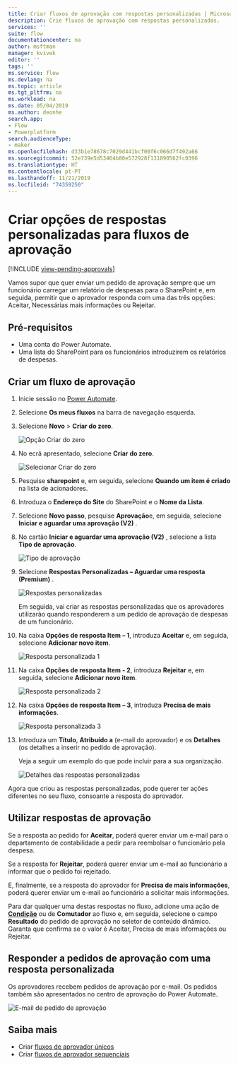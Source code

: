 ```yaml
---
title: Criar fluxos de aprovação com respostas personalizadas | Microsoft Docs
description: Crie fluxos de aprovação com respostas personalizadas.
services: ''
suite: flow
documentationcenter: na
author: msftman
manager: kvivek
editor: ''
tags: ''
ms.service: flow
ms.devlang: na
ms.topic: article
ms.tgt_pltfrm: na
ms.workload: na
ms.date: 05/04/2019
ms.author: deonhe
search.app:
- Flow
- Powerplatform
search.audienceType:
- maker
ms.openlocfilehash: d33b1e78678c7029d441bcf00f6c066d7f492a66
ms.sourcegitcommit: 52e739e5d53464b80e572928f131890562fc0396
ms.translationtype: HT
ms.contentlocale: pt-PT
ms.lasthandoff: 11/21/2019
ms.locfileid: "74359250"
---
```

# <a name="create-custom-response-options-for-approval-flows"></a>Criar opções de respostas personalizadas para fluxos de aprovação
[!INCLUDE [view-pending-approvals](includes/cc-rebrand.md)]

Vamos supor que quer enviar um pedido de aprovação sempre que um funcionário carregar um relatório de despesas para o SharePoint e, em seguida, permitir que o aprovador responda com uma das três opções: Aceitar, Necessárias mais informações ou Rejeitar.


## <a name="prerequisites"></a>Pré-requisitos

- Uma conta do Power Automate.
- Uma lista do SharePoint para os funcionários introduzirem os relatórios de despesas.

## <a name="create-approval-flow"></a>Criar um fluxo de aprovação
1. Inicie sessão no [Power Automate](https://flow.microsoft.com).
1. Selecione **Os meus fluxos** na barra de navegação esquerda.
1. Selecione **Novo** > **Criar do zero**.

    ![Opção Criar do zero](media/create-approval-response-options/create-approval-response-options.png)

1. No ecrã apresentado, selecione **Criar do zero**. 

    ![Selecionar Criar do zero](media/create-approval-response-options/create-from-blank.png)

1. Pesquise **sharepoint** e, em seguida, selecione **Quando um item é criado** na lista de acionadores. 

1. Introduza o **Endereço do Site**  do SharePoint e o **Nome da Lista**. 

1. Selecione **Novo passo**, pesquise **Aprovação**e, em seguida, selecione **Iniciar e aguardar uma aprovação (V2)** .

1. No cartão **Iniciar e aguardar uma aprovação (V2)** , selecione a lista **Tipo de aprovação**.

    ![Tipo de aprovação](media/create-approval-response-options/select-approval-type.png)

1. Selecione **Respostas Personalizadas – Aguardar uma resposta (Premium)** .

    ![Respostas personalizadas](media/create-approval-response-options/select-custom-responses.png)

    Em seguida, vai criar as respostas personalizadas que os aprovadores utilizarão quando responderem a um pedido de aprovação de despesas de um funcionário.


1. Na caixa **Opções de resposta Item – 1**, introduza **Aceitar** e, em seguida, selecione **Adicionar novo item**. 

    ![Resposta personalizada 1](media/create-approval-response-options/enter-response-1.png)

1. Na caixa **Opções de resposta Item - 2**, introduza **Rejeitar** e, em seguida, selecione **Adicionar novo item**.

    ![Resposta personalizada 2](media/create-approval-response-options/enter-response-2.png)

1. Na caixa **Opções de resposta Item – 3**, introduza **Precisa de mais informações**.

    ![Resposta personalizada 3](media/create-approval-response-options/enter-response-3.png)   
    

1. Introduza um **Título**, **Atribuído a** (e-mail do aprovador) e os **Detalhes** (os detalhes a inserir no pedido de aprovação).

    Veja a seguir um exemplo do que pode incluir para a sua organização.

    ![Detalhes das respostas personalizadas](media/create-approval-response-options/enter-title-assigned-to-details.png)


Agora que criou as respostas personalizadas, pode querer ter ações diferentes no seu fluxo, consoante a resposta do aprovador.


## <a name="use-approval-responses"></a>Utilizar respostas de aprovação 

Se a resposta ao pedido for **Aceitar**, poderá querer enviar um e-mail para o departamento de contabilidade a pedir para reembolsar o funcionário pela despesa. 

Se a resposta for **Rejeitar**, poderá querer enviar um e-mail ao funcionário a informar que o pedido foi rejeitado.

E, finalmente, se a resposta do aprovador for **Precisa de mais informações**, poderá querer enviar um e-mail ao funcionário a solicitar mais informações.

Para dar qualquer uma destas respostas no fluxo, adicione uma ação de [**Condição**](add-condition.md) ou de **Comutador** ao fluxo e, em seguida, selecione o campo **Resultado** do pedido de aprovação no seletor de conteúdo dinâmico. Garanta que confirma se o valor é Aceitar, Precisa de mais informações ou Rejeitar.

## <a name="respond-to-approval-requests-with-a-custom-response"></a>Responder a pedidos de aprovação com uma resposta personalizada

Os aprovadores recebem pedidos de aprovação por e-mail. Os pedidos também são apresentados no centro de aprovação do Power Automate. 

![E-mail de pedido de aprovação](media/create-approval-response-options/approval-request-email.png)

## <a name="learn-more"></a>Saiba mais
- Criar [fluxos de aprovador únicos](modern-approvals.md)
- Criar [fluxos de aprovador sequenciais](sequential-modern-approvals.md)
